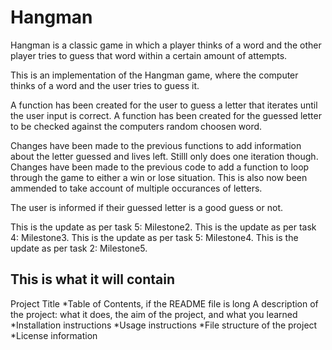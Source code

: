 # Hangman
Hangman is a classic game in which a player thinks of a word and the other player tries to guess that word within a certain amount of attempts.

This is an implementation of the Hangman game, where the computer thinks of a word and the user tries to guess it. 

A function has been created for the user to guess a letter that iterates until the user input is correct. A function has been created for the guessed letter to be checked against the computers random choosen word. 

Changes have been made to the previous functions to add information about the letter guessed and lives left. Stilll only does one iteration though.
Changes have been made to the previous code to add a function to loop through the game to either a win or lose situation. This is also now been ammended to take account of multiple occurances of letters.

The user is informed if their guessed letter is a good guess or not.

This is the update as per task 5: Milestone2.
This is the update as per task 4: Milestone3.
This is the update as per task 5: Milestone4.
This is the update as per task 2: Milestone5.

## This is what it will contain
Project Title
*Table of Contents, if the README file is long
A description of the project: what it does, the aim of the project, and what you learned
*Installation instructions
*Usage instructions
*File structure of the project
*License information
